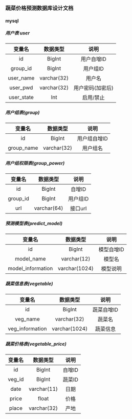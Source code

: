 ### 蔬菜价格预测数据库设计文档

#### mysql

##### 用户表 user

|   变量名   |  数据类型   |       说明       |
| :--------: | :---------: | :--------------: |
|     id     |   BigInt    |    用户自增ID    |
|  group_id  |   BigInt    |     用户组ID     |
| user_name  | varchar(32) |      用户名      |
|  user_pwd  | varchar(32) | 用户密码(加密后) |
| user_state |     Int     |    启用/禁止     |



##### 用户组表(group)

|   变量名   |  数据类型   |     说明     |
| :--------: | :---------: | :----------: |
|     id     |   BigInt    | 用户组自增ID |
| group_name | varchar(32) |   用户组名   |



##### 用户组权限表(group_power)

|  变量名  |  数据类型   |   说明   |
| :------: | :---------: | :------: |
|    id    |   BigInt    |  自增ID  |
| group_id |   BigInt    | 用户组ID |
|   url    | varchar(64) | 接口url  |



##### 预测模型表(predict_model)

|      变量名       |   数据类型    |    说明    |
| :---------------: | :-----------: | :--------: |
|        id         |    BigInt     | 模型自增ID |
|    model_name     |  varchar(12)  |   模型名   |
| model_information | varchar(1024) |  模型说明  |



##### 蔬菜信息表(vegetable)

|     变量名      |   数据类型    |    说明    |
| :-------------: | :-----------: | :--------: |
|       id        |    BigInt     | 蔬菜自增ID |
|    veg_name     |  varchar(32)  |   蔬菜名   |
| veg_information | varchar(1024) |  蔬菜信息  |



##### 蔬菜价格表(vegetable_price)

| 变量名 |  数据类型   |  说明  |
| :----: | :---------: | :----: |
|   id   |   BigInt    | 自增ID |
| veg_id |   BigInt    | 蔬菜ID |
|  date  | varchar(11) |  日期  |
| price  |    float    |  价格  |
| place  | varchar(32) |  产地  |



##### 